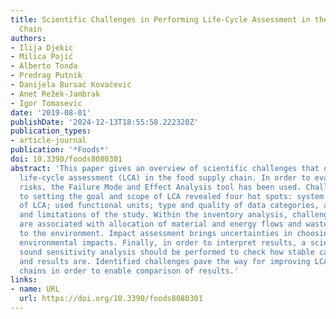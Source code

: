 ```yaml
---
title: Scientific Challenges in Performing Life-Cycle Assessment in the Food Supply
  Chain
authors:
- Ilija Djekic
- Milica Pojić
- Alberto Tonda
- Predrag Putnik
- Danijela Bursać Kovačević
- Anet Režek-Jambrak
- Igor Tomasevic
date: '2019-08-01'
publishDate: '2024-12-13T18:55:58.222320Z'
publication_types:
- article-journal
publication: '*Foods*'
doi: 10.3390/foods8080301
abstract: 'This paper gives an overview of scientific challenges that occur when performing
  life-cycle assessment (LCA) in the food supply chain. In order to evaluate these
  risks, the Failure Mode and Effect Analysis tool has been used. Challenges related
  to setting the goal and scope of LCA revealed four hot spots: system boundaries
  of LCA; used functional units; type and quality of data categories, and main assumptions
  and limitations of the study. Within the inventory analysis, challenging issues
  are associated with allocation of material and energy flows and waste streams released
  to the environment. Impact assessment brings uncertainties in choosing appropriate
  environmental impacts. Finally, in order to interpret results, a scientifically
  sound sensitivity analysis should be performed to check how stable calculations
  and results are. Identified challenges pave the way for improving LCA of food supply
  chains in order to enable comparison of results.'
links:
- name: URL
  url: https://doi.org/10.3390/foods8080301
---
```

